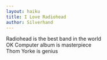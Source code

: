 ```yaml
---
layout: haiku
title: I Love Radiohead
author: Silverhand
---
```


Radiohead is the best band in the world<br>
OK Computer album is masterpiece<br>
Thom Yorke is genius<br>